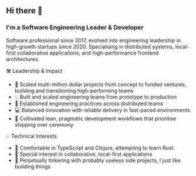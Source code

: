 ## Hi there 👋

### I'm a Software Engineering Leader & Developer

Software professional since 2017, evolved into engineering leadership in high-growth startups since 2020. Specialising in distributed systems, local-first collaborative applications, and high-performance frontend architectures.

🛠️ Leadership & Impact
- 🚀 Scaled multi-million dollar projects from concept to funded ventures, building and transitioning high-performing teams
- 💡 Built and scaled engineering teams from prototype to production
- 🎯 Established engineering practices across distributed teams
- 💻 Balanced innovation with reliable delivery in fast-paced environments
- 🔄 Cultivated lean, pragmatic development workflows that prioritise shipping over ceremony

💡 Technical Interests
- 🦀 Comfortable in TypeScript and Clojure, attempting to learn Rust.
- 🔄 Special interest in collaborative, local-first applications
- 📱 Perpetually tinkering with probably useless side projects, I just like building things
